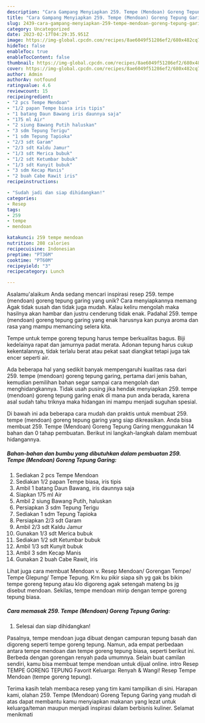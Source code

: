 ```yaml
---
description: "Cara Gampang Menyiapkan 259. Tempe (Mendoan) Goreng Tepung Garing{ yang Enak"
title: "Cara Gampang Menyiapkan 259. Tempe (Mendoan) Goreng Tepung Garing{ yang Enak"
slug: 2439-cara-gampang-menyiapkan-259-tempe-mendoan-goreng-tepung-garing-yang-enak
category: Uncategorized
date: 2023-02-17T04:29:35.951Z
image: https://img-global.cpcdn.com/recipes/8ae6049f51286ef2/680x482cq70/259-tempe-mendoan-goreng-tepung-garing-foto-resep-utama.jpg
hideToc: false
enableToc: true
enableTocContent: false
thumbnail: https://img-global.cpcdn.com/recipes/8ae6049f51286ef2/680x482cq70/259-tempe-mendoan-goreng-tepung-garing-foto-resep-utama.jpg
cover: https://img-global.cpcdn.com/recipes/8ae6049f51286ef2/680x482cq70/259-tempe-mendoan-goreng-tepung-garing-foto-resep-utama.jpg
author: Admin
authorAv: notfound
ratingvalue: 4.6
reviewcount: 15
recipeingredient:
- "2 pcs Tempe Mendoan"
- "1/2 papan Tempe biasa iris tipis"
- "1 batang Daun Bawang iris daunnya saja"
- "175 ml Air"
- "2 siung Bawang Putih haluskan"
- "3 sdm Tepung Terigu"
- "1 sdm Tepung Tapioka"
- "2/3 sdt Garam"
- "2/3 sdt Kaldu Jamur"
- "1/3 sdt Merica bubuk"
- "1/2 sdt Ketumbar bubuk"
- "1/3 sdt Kunyit bubuk"
- "3 sdm Kecap Manis"
- "2 buah Cabe Rawit iris"
recipeinstructions:

- "Sudah jadi dan siap dihidangkan!"
categories:
- Resep
tags:
- 259
- tempe
- mendoan

katakunci: 259 tempe mendoan 
nutrition: 208 calories
recipecuisine: Indonesian
preptime: "PT36M"
cooktime: "PT60M"
recipeyield: "3"
recipecategory: Lunch

---
```



Asalamu'alaikum Anda sedang mencari inspirasi resep 259. tempe (mendoan) goreng tepung garing yang unik? Cara menyiapkannya memang Agak tidak susah dan tidak juga mudah. Kalau keliru mengolah maka hasilnya akan hambar dan justru cenderung tidak enak. Padahal 259. tempe (mendoan) goreng tepung garing yang enak harusnya kan punya aroma dan rasa yang mampu memancing selera kita.


Tempe untuk tempe goreng tepung harus tempe berkualitas bagus. Biji kedelainya rapat dan jamurnya padat merata. Adonan tepung harus cukup kekentalannya, tidak terlalu berat atau pekat saat diangkat tetapi juga tak encer seperti air.

Ada beberapa hal yang sedikit banyak mempengaruhi kualitas rasa dari 259. tempe (mendoan) goreng tepung garing, pertama dari jenis bahan, kemudian pemilihan bahan segar sampai cara mengolah dan menghidangkannya. Tidak usah pusing jika hendak menyiapkan 259. tempe (mendoan) goreng tepung garing enak di mana pun anda berada, karena asal sudah tahu triknya maka hidangan ini mampu menjadi suguhan spesial.


Di bawah ini ada beberapa cara mudah dan praktis untuk membuat 259. tempe (mendoan) goreng tepung garing yang siap dikreasikan. Anda bisa membuat 259. Tempe (Mendoan) Goreng Tepung Garing menggunakan 14 bahan dan 0 tahap pembuatan. Berikut ini langkah-langkah dalam membuat hidangannya.

<!--inarticleads1-->

##### Bahan-bahan dan bumbu yang dibutuhkan dalam pembuatan 259. Tempe (Mendoan) Goreng Tepung Garing:

1. Sediakan 2 pcs Tempe Mendoan
1. Sediakan 1/2 papan Tempe biasa, iris tipis
1. Ambil 1 batang Daun Bawang, iris daunnya saja
1. Siapkan 175 ml Air
1. Ambil 2 siung Bawang Putih, haluskan
1. Persiapkan 3 sdm Tepung Terigu
1. Sediakan 1 sdm Tepung Tapioka
1. Persiapkan 2/3 sdt Garam
1. Ambil 2/3 sdt Kaldu Jamur
1. Gunakan 1/3 sdt Merica bubuk
1. Sediakan 1/2 sdt Ketumbar bubuk
1. Ambil 1/3 sdt Kunyit bubuk
1. Ambil 3 sdm Kecap Manis
1. Gunakan 2 buah Cabe Rawit, iris


Lihat juga cara membuat Mendoan v. Resep Mendoan/ Gorengan Tempe/ Tempe Glepung/ Tempe Tepung. Krn ku pikir siapa sih yg gak bs bikin tempe goreng tepung atau klo digoreng agak setengah mateng bs jg disebut mendoan. Sekilas, tempe mendoan mirip dengan tempe goreng tepung biasa. 

<!--inarticleads2-->

##### Cara memasak 259. Tempe (Mendoan) Goreng Tepung Garing:


1. Selesai dan siap dihidangkan!

Pasalnya, tempe mendoan juga dibuat dengan campuran tepung basah dan digoreng seperti tempe goreng tepung. Namun, ada empat perbedaan antara tempe mendoan dan tempe goreng tepung biasa, seperti berikut ini. Berbeda dengan gorengan renyah pada umumnya. Selain buat camilan sendiri, kamu bisa membuat tempe mendoan untuk dijual online. intro Resep TEMPE GORENG TEPUNG Favorit Keluarga: Renyah &amp; Wangi! Resep Tempe Mendoan (tempe goreng tepung). 

Terima kasih telah membaca resep yang tim kami tampilkan di sini. Harapan kami, olahan 259. Tempe (Mendoan) Goreng Tepung Garing yang mudah di atas dapat membantu kamu menyiapkan makanan yang lezat untuk keluarga/teman maupun menjadi inspirasi dalam berbisnis kuliner. Selamat menikmati
